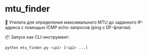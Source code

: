 # mtu_finder

🧰 Утилита для определения максимального MTU до заданного IP-адреса с помощью ICMP echo-запросов (ping с DF-флагом).

📦 Запуск как CLI-инструмент:

```bash
python mtu_finder.py <ip1> [<ip2> ...]
```
